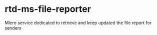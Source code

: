 # rtd-ms-file-reporter
Micro service dedicated to retrieve and keep updated the file report for senders
